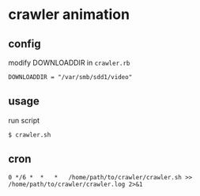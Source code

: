 # crawler animation

## config
modify DOWNLOADDIR in `crawler.rb`

    DOWNLOADDIR = "/var/smb/sdd1/video"
    
## usage
run script

    $ crawler.sh

## cron
    0 */6 *  *   *   /home/path/to/crawler/crawler.sh >> /home/path/to/crawler/crawler.log 2>&1

